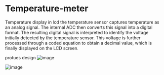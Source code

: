 # Temperature-meter
Temperature display in lcd
the temperature sensor captures temperature as an analog signal. The internal ADC then converts this signal into a digital format. The resulting digital signal is interpreted to identify the voltage initially detected by the temperature sensor. This voltage is further processed through a coded equation to obtain a decimal value, which is finally displayed on the LCD screen.

protues design 
![image](https://github.com/gehadahmed23/Temperature-meter/assets/123056355/f5155c2e-cf39-4c82-a577-512507a4a551)

![image](https://github.com/gehadahmed23/Temperature-meter/assets/123056355/3fb882e1-f0a1-4a81-a069-2e6b951e6d14)


